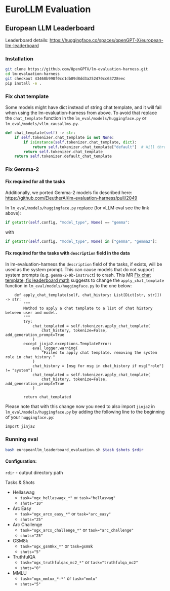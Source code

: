 # EuroLLM Evaluation


## European LLM Leaderboard

Leaderboard details: https://huggingface.co/spaces/openGPT-X/european-llm-leaderboard

### Installation
```bash
git clone https://github.com/OpenGPTX/lm-evaluation-harness.git
cd lm-evaluation-harness
git checkout 43468b998f0cc1db09d8dd3a252470cc63728eec
pip install -e .
```

### Fix chat template
Some models might have dict instead of string chat template, and it will fail when using the lm-evaluation-harness from above.
To avoid that replace the `chat_template` function in the `lm_eval/models/huggingface.py` or `lm_eval/models/vllm_causallms.py`.

```python
def chat_template(self) -> str:
    if self.tokenizer.chat_template is not None:
        if isinstance(self.tokenizer.chat_template, dict):
            return self.tokenizer.chat_template["default"]  # Will throw error if there is no default template.
        return self.tokenizer.chat_template
    return self.tokenizer.default_chat_template
```

### Fix Gemma-2
#### Fix required for all the tasks
Additionally, we ported Gemma-2 models fix described here:
https://github.com/EleutherAI/lm-evaluation-harness/pull/2049

In `lm_eval/models/huggingface.py` replace (for vLLM eval see the link above):

```python
if getattr(self.config, "model_type", None) == "gemma":
```
with
```python
if getattr(self.config, "model_type", None) in ["gemma", "gemma2"]:
```

#### Fix required for the tasks with `description` field in the data
In lm-evaluation-harness the `description` field of the tasks, if exists, will be used as the system prompt.
This can cause models that do not support system prompts (e.g. `gemma-2-9b-instruct`) to crash.
This MR [Fix chat template; fix leaderboard math](https://github.com/EleutherAI/lm-evaluation-harness/pull/2475) suggests to change the `apply_chat_template` function in `lm_eval/models/huggingface.py` to the one below:
```
    def apply_chat_template(self, chat_history: List[Dict[str, str]]) -> str:
        """
        Method to apply a chat template to a list of chat history between user and model.
        """
        try:
            chat_templated = self.tokenizer.apply_chat_template(
                chat_history, tokenize=False, add_generation_prompt=True
            )
        except jinja2.exceptions.TemplateError:
            eval_logger.warning(
                "Failed to apply chat template. removing the system role in chat history."
            )
            chat_history = [msg for msg in chat_history if msg["role"] != "system"]
            chat_templated = self.tokenizer.apply_chat_template(
                chat_history, tokenize=False, add_generation_prompt=True
            )

        return chat_templated
```

Please note that with this change now you need to also import `jinja2` in `lm_eval/models/huggingface.py` by adding the following line to the beginning of your `huggingface.py`:
```
import jinja2
```




### Running eval

```bash
bash europeanllm_leaderboard_evaluation.sh $task $shots $rdir
```

#### Configuration:

`rdir` - output directory path

Tasks & Shots
- Hellaswag
  - `task="ogx_hellaswagx_*"` or `task="hellaswag"`
  - `shots="10"`
- Arc Easy
  - `task="ogx_arcx_easy_*"`  or `task="arc_easy"`
  - `shots="25"`
- Arc Challenge
  - `task="ogx_arcx_challenge_*"` or `task="arc_challenge"`
  - `shots="25"`
- GSM8k
  - `task="ogx_gsm8kx_*"` or `task=gsm8k`
  - `shots="5"`
- TruthfulQA
  - `task="ogx_truthfulqax_mc2_*"` or `task="truthfulqa_mc2"`
  - `shots="0"`
- MMLU
  - `task="ogx_mmlux_*-*"` or `task="mmlu"`
  - `shots="5"`
